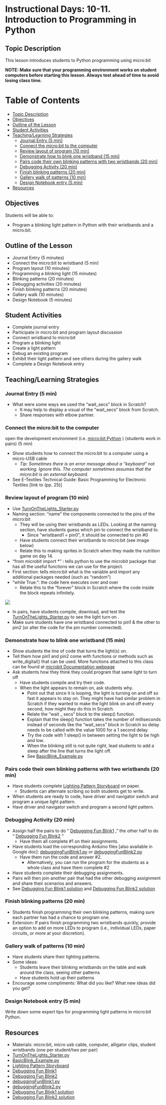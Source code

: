 # Instructional Days: 10-11. Introduction to Programming in Python
## Topic Description
This lesson introduces students to Python programming using micro:bit

**NOTE: Make sure that your programming environment works on student computers before starting this lesson. Always test ahead of time to avoid losing class time.**

Table of Contents
=================

* [Topic Description](#topic-description)
* [Objectives](#objectives)
* [Outline of the Lesson](#outline-of-the-lesson)
* [Student Activities](#student-activities)
* [Teaching/Learning Strategies](#teachinglearning-strategies)
	 * [Journal Entry  (5 min)](#journal-entry--5-min)
	 * [Connect the micro:bit to the computer](#connect-the-microbit-to-the-computer)
	 * [Review layout of program (10 min)](#review-layout-of-program-10-min)
	 * [Demonstrate how to blink one wristband (15 min)](#demonstrate-how-to-blink-one-wristband-15-min)
	 * [Pairs code their own blinking patterns with two wristbands (20 min)](#pairs-code-their-own-blinking-patterns-with-two-wristbands-20-min)
	 * [Debugging Activity (20 min)](#debugging-activity-20-min)
	 * [Finish blinking patterns (20 min)](#finish-blinking-patterns-20-min)
	 * [Gallery walk of patterns (10 min)](#gallery-walk-of-patterns-10-min)
	 * [Design Notebook entry (5 min)](#design-notebook-entry-5-min)
* [Resources](#resources)

## Objectives
Students will be able to:
* Program a blinking light pattern in Python with their wristbands and a micro:bit.

## Outline of the Lesson
* Journal Entry (5 minutes)
* Connect the micro:bit to wristband (5 min)
* Program layout (10 minutes)
* Programming a blinking light (15 minutes)
* Blinking patterns (20 minutes)
* Debugging activities (20 minutes)
* Finish blinking patterns (20 minutes)
* Gallery walk (10 minutes)
* Design Notebook (5 minutes)

## Student Activities
* Complete journal entry
* Participate in micro:bit and program layout discussion
* Connect wristband to micro:bit
* Program a blinking light
* Create a light pattern
* Debug an existing program
* Exhibit their light pattern and see others during the gallery walk
* Complete a Design Notebook entry

## Teaching/Learning Strategies 
### Journal Entry  (5 min)
* What were some ways we used the “wait_secs” block in Scratch?
	* It may help to display a visual of the “wait_secs” block from Scratch.
	* Share responses with elbow partner.

### Connect the micro:bit to the computer
open the development environment (i.e.  [micro:bit Python](https://python.microbit.org/) ) (students work in pairs) (5 min)
* Show students how to connect the micro:bit to a computer using a micro-USB cable
	* *Tip: Sometimes there is an error message about a “keyboard” not working. Ignore this. The computer sometimes assumes that the micro:bit is an external keyboard.*
* See E-Textiles Technical Guide: Basic Programming for Electronic Textiles [link to (pp. 25)]

### Review layout of program (10 min)
* Use  [TurnOnTheLights_Starter.py](TurnOnTheLights_Starter.py) 
* Naming section: “name” the components connected to the pins of the micro:bit
	* They will be using their wristbands as LEDs. Looking at the naming section, have students guess which pin to connect the wristband to.
		* Since ”wristband1 = pin0”, it should be connected to pin #0
	* Have students connect their wristbands to micro:bit (see image below)
	* Relate this to making sprites in Scratch when they made the nutrition game on day 14.
* “from microbit import *” : tells python to use the microbit package that has all the useful functions we can use for the project.
* First section: tells micro:bit what is the variable and import any additional packages needed (such as “random”)
* “while True:”: the code here executes over and over
	* Relate this to the “forever” block in Scratch where the code inside the block repeats infinitely.

![](connection.jpg)

* In pairs, have students compile, download, and test the  [TurnOnTheLights_Starter.py](TurnOnTheLights_Starter.py)  to see the light turn on .
* Make sure students have one wristband connected to pin1 & the other to pin2 (or alter the code for the pin number connected).

### Demonstrate how to blink one wristband (15 min)
* Show students the line of code that turns the light(s) on.
* Tell them how pin1 and pin2 come with functions or methods such as write_digital() that can be used. More functions attached to this class can be found at  [microbit Documentation webpage ](https://microbit-micropython.readthedocs.io/en/latest/pin.html#classes) 
* Ask students how they think they could program that same light to turn off
	* Have students compile and try their code.
	* When the light appears to remain on, ask students why.
		* Point out that since it is looping, the light is turning on and off so fast it appears to stay on. They might have had similar problem in Scratch if they wanted to make the light blink on and off every second, how might they do this in Scratch.
		* Relate the “wait _ secs” block to the sleep() function.
		* Explain that the sleep() function takes the number of milliseconds instead of seconds like the “wait_secs” block in Scratch so delay needs to be called with the value 1000 for a 1 second delay.
		* Try the code with 1 sleep() in between setting the light to be high and low.
		* When the blinking still is not quite right, lead students to add a sleep after the line that turns the light off.
		* See  [BasicBlink_Example.py](BasicBlink_Example.py) 

### Pairs code their own blinking patterns with two wristbands (20 min)
* Have students complete  [Lighting Pattern Storyboard](https://docs.google.com/document/d/1Y6XsWdL7JIx3-EoOrMDvBs-pz7bQFufJ_Pg749CLt7I/edit?usp=sharing)  on paper.
	* Students can alternate scribing so both students get to write.
* When students are ready to code, have driver and navigator switch and program a unique light pattern.
* Have driver and navigator switch and program a second light pattern.

### Debugging Activity (20 min)
* Assign half the pairs to do “ [Debugging Fun Blink1](https://drive.google.com/open?id=1XiKwBOeR_Buyu1HWJrR9ZIfAcm6Tp4pcJUhaopGWC9w) ,” the other half to do “ [Debugging Fun Blink2](https://drive.google.com/open?id=1l9WaxSVIrgN1CAR5yfL5JMHe8Orx-vFBW3Zmna-AkbA) ”
	* Have them all complete #1 on their assignments.
* Have students load the corresponding Arduino files [also available in Google doc]:  [debuggingFunBlink1.py](debuggingFunBlink1.py)  or  [debuggingFunBlink2.py](debuggingFunBlink2.py) 
	* Have them run the code and answer #2.
		* Alternatively, you can run the program for the students as a whole class and have them complete #2
* Have students complete their debugging assignments.
* Pairs will then join another pair that had the other debugging assignment and share their scenarios and answers.
* See  [Debugging Fun Blink1 solution](https://drive.google.com/open?id=1gRCYS96F1M0MwZtKrh8d9vS3v8a3DDfbnEKEXRJeNAk)  and  [Debugging Fun Blink2 solution](https://drive.google.com/open?id=1GluZMARhv5adURJh7DPFzaup5R806opPvPFxYbZoH1Q) 

### Finish blinking patterns (20 min)
* Students finish programming their own blinking patterns, making sure each partner has had a chance to program one.
* Extension: If pairs finish programming two wristbands quickly, provide an option to add on more LEDs to program (i.e., individual LEDs, paper circuits, or more at your discretion).

### Gallery walk of patterns (10 min)
* Have students share their lighting patterns. 
* Some ideas: 
	* Students leave their blinking wristbands on the table and walk around the class, seeing other patterns
	* Have students hold up their patterns
* Encourage some compliments: What did you like? What new ideas did you get?

### Design Notebook entry (5 min)
Write down some expert tips for programming light patterns in micro:bit Python. 


## Resources
* Materials: micro:bit, micro usb cable, computer, alligator clips, student wristbands (one per student/two per pair)
*  [TurnOnTheLights_Starter.py](TurnOnTheLights_Starter.py) 
*  [BasicBlink_Example.py](BasicBlink_Example.py) 
*  [Lighting Pattern Storyboard](https://docs.google.com/document/d/1Y6XsWdL7JIx3-EoOrMDvBs-pz7bQFufJ_Pg749CLt7I/edit?usp=sharing) 
*  [Debugging Fun Blink1](https://drive.google.com/open?id=1XiKwBOeR_Buyu1HWJrR9ZIfAcm6Tp4pcJUhaopGWC9w)  
*  [Debugging Fun Blink2](https://drive.google.com/open?id=1l9WaxSVIrgN1CAR5yfL5JMHe8Orx-vFBW3Zmna-AkbA) 
*  [debuggingFunBlink1.py](debuggingFunBlink1.py) 
*  [debuggingFunBlink2.py](debuggingFunBlink2.py) 
*  [Debugging Fun Blink1 solution](https://drive.google.com/open?id=1gRCYS96F1M0MwZtKrh8d9vS3v8a3DDfbnEKEXRJeNAk) 
*  [Debugging Fun Blink2 solution](https://drive.google.com/open?id=1GluZMARhv5adURJh7DPFzaup5R806opPvPFxYbZoH1Q) 

